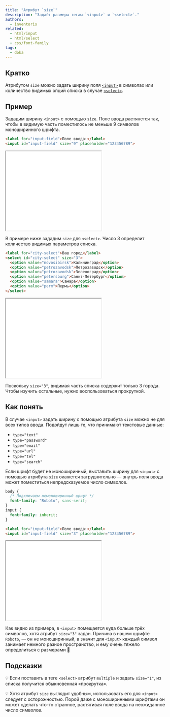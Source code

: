 ```yaml
---
title: "Атрибут `size`"
description: "Задаёт размеры тегам `<input>` и `<select>`."
authors:
  - inventoris
related:
  - html/input
  - html/select
  - css/font-family
tags:
  - doka
---
```


## Кратко

Атрибутом `size` можно задать ширину поля [`<input>`](/html/input/) в символах или количество видимых опций списка в случае [`<select>`](/html/select/).

## Пример

Зададим ширину `<input>` с помощью `size`. Поле ввода растянется так, чтобы в видимую часть поместилось не меньше 9 символов моноширинного шрифта.

```html
<label for="input-field">Поле ввода:</label>
<input id="input-field" size="9" placeholder="123456789">
```

<iframe title="Использование атрибута size в input" src="demos/basic-input/" height="250"></iframe>

В примере ниже зададим `size` для `<select>`. Число 3 определит количество видимых параметров списка.

```html
<label for="city-select">Ваш город</label>
<select id="city-select" size="3">
  <option value="novosibirsk">Калининград</option>
  <option value="petrozavodsk">Петрозаводск</option>
  <option value="petrozavodsk">Зеленоград</option>
  <option value="petersburg">Санкт-Петербург</option>
  <option value="samara">Самара</option>
  <option value="perm">Пермь</option>
</select>
```

<iframe title="Использование атрибута size в select" src="demos/basic-select/" height="250"></iframe>

Поскольку `size="3"`, видимая часть списка содержит только 3 города. Чтобы изучить остальные, нужно воспользоваться прокруткой.

## Как понять

В случае `<input>` задать ширину с помощью атрибута `size` можно не для всех типов ввода. Подойдут лишь те, что принимают текстовые данные:

- `type="text"`
- `type="password"`
- `type="email"`
- `type="url"`
- `type="tel"`
- `type="search"`

Если шрифт будет не моноширинный, выставить ширину для `<input>` с помощью атрибута `size` окажется затруднительно — внутрь поля ввода может поместиться непредсказуемое число символов.

```css
body {
  /* Подключаем немоноширинный шрифт */
  font-family: "Roboto", sans-serif;
}
input {
  font-family: inherit;
}
```

```html
<label for="input-field">Поле ввода:</label>
<input id="input-field" size="3" placeholder="123456789">
```

<iframe title="Использование атрибута size в input без моноширинного шрифта" src="demos/input-size-without-monospace/" height="250"></iframe>

Как видно из примера, в `<input>` помещается куда больше трёх символов, хотя атрибут `size="3"` задан. Причина в нашем шрифте `Roboto`, — он не моноширинный, а значит для `<input>` каждый символ занимает немного разное пространство, и ему очень тяжело определиться с размерами 🤕

## Подсказки

💡 Если поставить в теге `<select>` атрибут `multiple` и задать `size="1"`, из списка получится обыкновенная «прокрутка».

💡 Хотя атрибут `size` выглядит удобным, использовать его для `<input>` следует с осторожностью. Порой даже с моноширинными шрифтами он может сделать что-то странное, растягивая поле ввода на неожиданное число символов.
